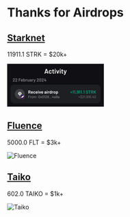 # Thanks for Airdrops

## [Starknet](https://www.starknet.io/)

11911.1 STRK = $20k+

![Starknet](https://raw.githubusercontent.com/binacs/blog/main/img/blockchain/Starknet.jpg)

## [Fluence](https://fluence.network/)

5000.0 FLT = $3k+

![Fluence](https://raw.githubusercontent.com/BinacsLee/blog/main/img/blockchain/Fluence.jpg)

## [Taiko](https://taiko.xyz/)

602.0 TAIKO = $1k+

![Taiko](https://raw.githubusercontent.com/BinacsLee/blog/main/img/blockchain/TAIKO.jpg)
